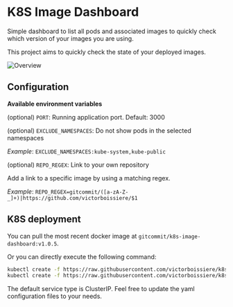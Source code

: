 # K8S Image Dashboard

Simple dashboard to list all pods and associated images to quickly check
which version of your images you are using.

This project aims to quickly check the state of your deployed images.

![Overview](https://raw.githubusercontent.com/victorboissiere/k8s-image-dashboard/master/docs/overview.png)

## Configuration

**Available environment variables**

(optional) `PORT`: Running application port. Default: 3000

(optional) `EXCLUDE_NAMESPACES`: Do not show pods in the selected namespaces

_Example_: `EXCLUDE_NAMESPACES:kube-system,kube-public`

(optional) `REPO_REGEX`: Link to your own repository

Add a link to a specific image by using a matching regex.

_Example_: `REPO_REGEX=gitcommit/([a-zA-Z-_]+)|https://github.com/victorboissiere/$1`

## K8S deployment

You can pull the most recent docker image at `gitcommit/k8s-image-dashboard:v1.0.5`.

Or you can directly execute the following command:

```bash
kubectl create -f https://raw.githubusercontent.com/victorboissiere/k8s-image-dashboard/master/k8s/deployment.yaml
kubectl create -f https://raw.githubusercontent.com/victorboissiere/k8s-image-dashboard/master/k8s/service.yaml
```

The default service type is ClusterIP. Feel free to update
the yaml configuration files to your needs.

